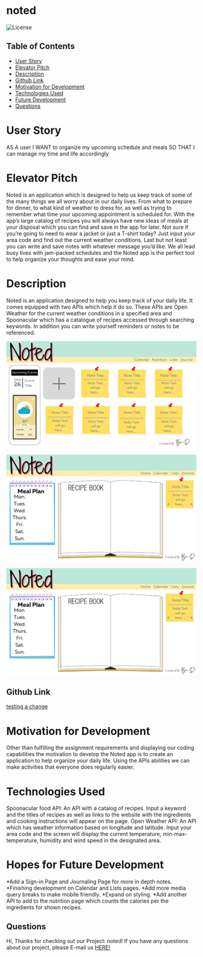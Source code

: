 # noted

![License](https://img.shields.io/static/v1?label=License&message=MIT&color=GREEN)

## Table of Contents
* [User Story](#user)
* [Elevator Pitch](#elevator)
* [Description](#description)
* [Github Link](#github)
* [Motivation for Development](#motivation)
* [Technologies Used](#technologies)
* [Future Development](#hopes)
* [Questions](#questions)

# User Story

AS A user
I WANT to organize my upcoming schedule and meals
SO THAT I can manage my time and life accordingly

# Elevator Pitch
Noted is an application which is designed to help us keep track of some of the many things we all worry about in our daily lives. From what to prepare for dinner, to what kind of weather to dress for, as well as trying to remember what time your upcoming appointment is scheduled for. With the app’s large catalog of recipes you will always have new ideas of meals at your disposal which you can find and save in the app for later. Not sure if you’re going to need to wear a jacket or just a T-shirt today? Just input your area code and find out the current weather conditions. Last but not least you can write and save notes with whatever message you’d like. We all lead busy lives with jam-packed schedules and the Noted app is the perfect tool to help organize your thoughts and ease your mind.

# Description
Noted is an application designed to help you keep track of your daily life. It comes equipped with two APIs which help it do so. These APIs are Open Weather for the current weather conditions in a specified area and Spoonacular which has a catalogue of recipes accessed through searching keywords. In addition you can write yourself reminders or notes to be referenced.

![Noted Project Screenshot](assets/Noted-WireFrame/2.png?raw=true "Noted Landing Page 1")

![Noted Project Screenshot](assets/Noted-WireFrame/4.png?raw=true "Noted Nutrition Page 2")

![Noted Project Screenshot](assets/Noted-WireFrame/4.png?raw=true "Noted Nutrition Page 3")

## Github Link
[testing a change](link)

# Motivation for Development
Other than fulfilling the assignment requirements and displaying our coding capabilities the motivation to develop the Noted app is to create an application to help organize your daily life. Using the APIs abilities we can make activities that everyone does regularly easier.

# Technologies Used
Spoonacular food API:
An API with a catalog of recipes. Input a keyword and the titles of recipes as well as links to the website with the ingredients and cooking instructions will appear on the page.
Open Weather API:
An API which has weather information based on longitude and latitude. Input your area code and the screen will display the current temperature, min-max-temperature, humidity and wind speed in the designated area.

# Hopes for Future Development
*Add a Sign-in Page and Journaling Page for more in depth notes.
*Finishing development on Calendar and Lists pages.
*Add more media query breaks to make mobile friendly.
*Expand on styling.
*Add another API to add to the nutrition page which counts the calories per the ingredients for shown recipes.

## Questions
Hi, Thanks for checking out our Project: noted! If you have any questions about our project, please E-mail us [HERE!](mailto:ucdnotedproject@gmail.com)

